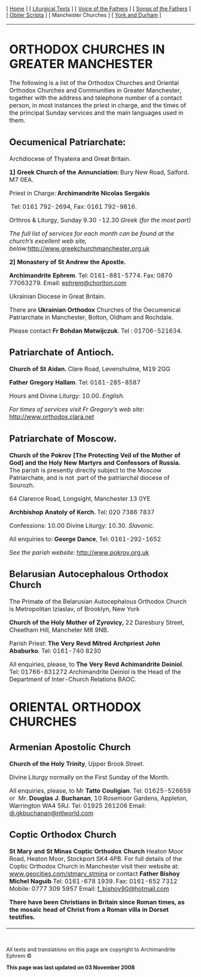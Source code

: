 \[ [Home](index.md) \] \[ [Liturgical Texts](liturgic.md) \] \[ [Voice of the Fathers](voiceof.md) \] \[ [Songs of the Fathers](songsof.md) \] \[ [Obiter Scripta](obiter_scripta.md) \] \[ Manchester Churches \] \[ [York and Durham](york_and_durham.md) \]

<table>
<colgroup>
<col width="100%" />
</colgroup>
<tbody>
<tr class="odd">
<td><p></p>
<h1 id="orthodox-churches-in-greater-manchester"><strong>ORTHODOX CHURCHES IN GREATER MANCHESTER</strong></h1>
<p>The following is a list of the Orthodox Churches and Oriental Orthodox Churches and Communities in Greater Manchester, together with the address and telephone number of a contact person, in most instances the priest in charge, and the times of the principal Sunday services and the main languages used in them.</p>
<p></p>
<h2 id="oecumenical-patriarchate"><strong>Oecumenical Patriarchate:</strong></h2>
<p>Archdiocese of Thyateira and Great Britain.</p>
<p><strong>1] Greek Church of the Annunciation:</strong> Bury New Road, Salford. M7 0EA.</p>
<p>Priest in Charge: <strong>Archimandrite Nicolas Sergakis</strong></p>
<p> Tel: 0161 792-2694, Fax: 0161 792-9816.</p>
<p>Orthros &amp; Liturgy, Sunday 9.30 -12.30 <em>Greek (for the most part)</em></p>
<p><em>The full list of services for each month can be found at the church’s excellent web site, below:</em><a href="http://www.greekchurchmanchester.org.uk/">http://www.greekchurchmanchester.org.uk</a></p>
<p><strong>2] Monastery of St Andrew the Apostle.</strong></p>
<p><strong>Archimandrite Ephrem</strong>. Tel: 0161-881-5774. Fax: 0870 77063279. Email: <a href="mailto:ephrem@studite.demon.co.uk">ephrem@chorlton.com</a></p>
<p>Ukrainian Diocese in Great Britain.</p>
<p>There are <strong>Ukrainian Orthodox</strong> Churches of the Oecumenical Patriarchate in Manchester, Bolton, Oldham and Rochdale.</p>
<p>Please contact <strong>Fr Bohdan Matwijczuk</strong>. Tel : 01706-521634.</p>
<p></p>
<h2 id="patriarchate-of-antioch."><strong>Patriarchate of Antioch.</strong></h2>
<p><strong>Church of St Aidan.</strong> Clare Road, Levenshulme, M19 2GG</p>
<p><strong>Father Gregory Hallam</strong>. Tel: 0161-285-8587</p>
<p>Hours and Divine Liturgy: 10.00. <em>English.</em></p>
<p><em>For times of services visit Fr Gregory’s web site:</em> <a href="http://www.orthodox.clara.net" class="uri">http://www.orthodox.clara.net</a></p>
<p></p>
<h2 id="patriarchate-of-moscow."><strong>Patriarchate of Moscow.</strong></h2>
<p><strong>Church of the Pokrov [The Protecting Veil of the Mother of God] and the Holy New Martyrs and Confessors of Russia.</strong> The parish is presently directly subject to the Moscow Patriarchate, and is not  part of the patriarchal diocese of Sourozh.</p>
<p>64 Clarence Road, Longsight, Manchester 13 0YE</p>
<p><strong>Archbishop Anatoly</strong> <strong>of Kerch.</strong> Tel: 020 7386 7837</p>
<p>Confessions: 10.00 Divine Liturgy: 10.30. <em>Slavonic.</em></p>
<p>All enquiries to: <strong>George Dance</strong>, Tel: 0161-292-1652</p>
<p><em>See the parish website:</em> <a href="http://www.pokrov.org.uk" class="uri">http://www.pokrov.org.uk</a></p>
<p></p>
<h2 id="belarusian-autocephalous-orthodox-church"><strong>Belarusian Autocephalous Orthodox Church</strong></h2>
<p>The Primate of the Belarusian Autocephalous Orthodox Church is Metropolitan Iziaslav, of Brooklyn, New York</p>
<p><strong>Church of the Holy Mother of Zyrovicy,</strong> 22 Daresbury Street, Cheetham Hill, Mancheter M8 9NB.</p>
<p>Parish Priest: <strong>The Very Revd</strong> <strong>Mitred Archpriest John Ababurko</strong>. Tel: 0161-740 8230</p>
<p>All enquiries, please, to <strong>The Very Revd Achimandrite</strong> <strong>Deiniol</strong>. Tel: 01766-831272 Archimandrite Deiniol is the Head of the Department of Inter-Church Relations BAOC.</p>
<p></p>
<h1 id="oriental-orthodox-churches">ORIENTAL ORTHODOX CHURCHES</h1>
<p></p>
<h2 id="armenian-apostolic-church"><strong>Armenian Apostolic Church</strong></h2>
<p><strong>Church of the Holy Trinity</strong>, Upper Brook Street.</p>
<p>Divine Liturgy normally on the First Sunday of the Month.</p>
<p>All enquiries, please, to Mr <strong>Tatto Couligian</strong>. Tel: 01625-526659 or  Mr. <strong>Douglas J. Buchanan</strong>, 10 Rosemoor Gardens, Appleton, Warrington WA4 5RJ. Tel: 01925 261206 Email: <a href="mmailto:dj.gkbuchanan@ntlworld.com">dj.gkbuchanan@ntlworld.com</a></p>
<p></p>
<h2 id="coptic-orthodox-church"><strong>Coptic Orthodox Church</strong></h2>
<p><strong>St Mary and St Minas Coptic Orthodox Church</strong> Heaton Moor Road, Heaton Moor, Stockport SK4 4PB. For full details of the Coptic Orthodox Church in Manchester visit their website at: <a href="http://www.geocities.com/stmary_stmina">www.geocities.com/stmary_stmina</a> or contact <strong>Father Bishoy Michel Naguib</strong> Tel: 0161-678 1939. Fax: 0161-652 7312 Mobile: 0777 309 5957 Email: <a href="mmailto:f_bishoy90@hotmail.com">f_bishoy90@hotmail.com</a></p>
<p><strong>There have been Christians in Britain since Roman times, as the mosaic head of Christ from a Roman villa in Dorset testifies.</strong></p></td>
</tr>
</tbody>
</table>

 

All texts and translations on this page are copyright to Archimandrite Ephrem ©

**This page was last updated on 03 November 2008**
